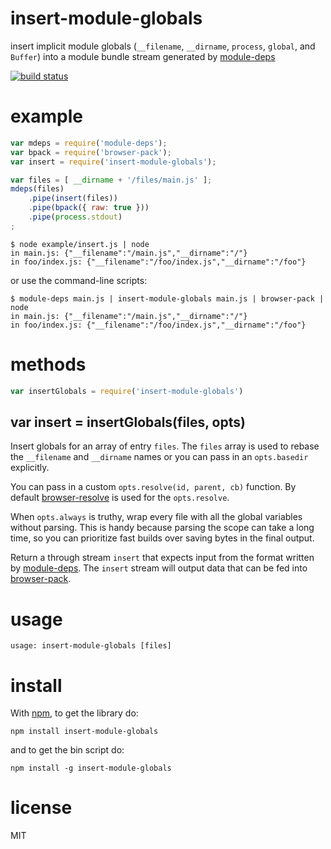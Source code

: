 # insert-module-globals

insert implicit module globals
(`__filename`, `__dirname`, `process`, `global`, and `Buffer`)
into a module bundle stream generated by
[module-deps](https://github.com/substack/module-deps)

[![build status](https://secure.travis-ci.org/substack/insert-module-globals.png)](http://travis-ci.org/substack/insert-module-globals)

# example

``` js
var mdeps = require('module-deps');
var bpack = require('browser-pack');
var insert = require('insert-module-globals');

var files = [ __dirname + '/files/main.js' ];
mdeps(files)
    .pipe(insert(files))
    .pipe(bpack({ raw: true }))
    .pipe(process.stdout)
;
```

```
$ node example/insert.js | node
in main.js: {"__filename":"/main.js","__dirname":"/"}
in foo/index.js: {"__filename":"/foo/index.js","__dirname":"/foo"}
```

or use the command-line scripts:

```
$ module-deps main.js | insert-module-globals main.js | browser-pack | node
in main.js: {"__filename":"/main.js","__dirname":"/"}
in foo/index.js: {"__filename":"/foo/index.js","__dirname":"/foo"}
```

# methods

``` js
var insertGlobals = require('insert-module-globals')
```

## var insert = insertGlobals(files, opts)

Insert globals for an array of entry `files`. The `files` array is used to
rebase the `__filename` and `__dirname` names or you can pass in an
`opts.basedir` explicitly.

You can pass in a custom `opts.resolve(id, parent, cb)` function. By default
[browser-resolve](https://github.com/shtylman/node-browser-resolve) is used for
the `opts.resolve`.

When `opts.always` is truthy, wrap every file with all the global variables
without parsing. This is handy because parsing the scope can take a long time,
so you can prioritize fast builds over saving bytes in the final output.

Return a through stream `insert` that expects input from the format written by
[module-deps](https://github.com/substack/module-deps). The `insert` stream will
output data that can be fed into
[browser-pack](https://github.com/substack/browser-pack).

# usage

```
usage: insert-module-globals [files]
```

# install

With [npm](https://npmjs.org), to get the library do:

```
npm install insert-module-globals
```

and to get the bin script do:

```
npm install -g insert-module-globals
```

# license

MIT
